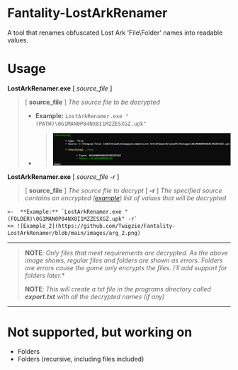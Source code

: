 
# Fantality-LostArkRenamer
[](https://github.com/Twigzie/Fantality-LostArkRenamer#fantality-lostarkrenamer)

A tool that renames obfuscated Lost Ark 'File\Folder' names into readable values.

# Usage

**LostArkRenamer.exe** [ *source_file* ]
> [ **source_file** ] *The source file to be decrypted*
>
> -  **Example:** `LostArkRenamer.exe "(PATH)\0G1MAN0P84NX8I1MZZESXGZ.upk"`
> -  > ![Example_1](https://github.com/Twigzie/Fantality-LostArkRenamer/blob/main/images/arg_1.png)

**LostArkRenamer.exe** [ *source_file* *-r* ]
> [ **source_file** ] *The source file to decrypt*
> [ **-r** ] *The specified source contains an encrypted ([example](https://github.com/Twigzie/Fantality-LostArkRenamer/blob/main/files/testList.txt)) list of values that will be decrypted*
>
	>-  **Example:** `LostArkRenamer.exe "(FOLDER)\0G1MAN0P84NX8I1MZZESXGZ.upk" -r`
	>> ![Example_2](https://github.com/Twigzie/Fantality-LostArkRenamer/blob/main/images/arg_2.png)

---

> **NOTE**: *Only files that meet requirements are decrypted. As the above image shows, regular files and folders are shown as errors. Folders are errors cause the game only encrypts the files. I'll add support for folders later.**
>
> **NOTE**: *This will create a txt file in the programs    directory called **export.txt** with all the decrypted names (if any)*

---

# Not supported, but working on

- Folders
- Folders (recursive, including files included)
